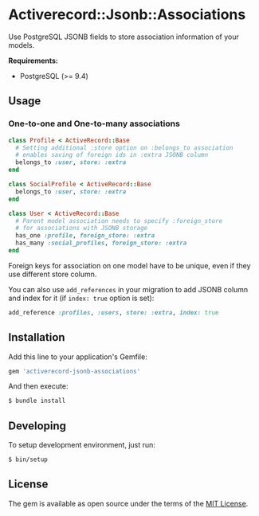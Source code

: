 # Activerecord::Jsonb::Associations

Use PostgreSQL JSONB fields to store association information of your models.

**Requirements:**

- PostgreSQL (>= 9.4)

## Usage

### One-to-one and One-to-many associations

```ruby
class Profile < ActiveRecord::Base
  # Setting additional :store option on :belongs_to association
  # enables saving of foreign ids in :extra JSONB column 
  belongs_to :user, store: :extra
end

class SocialProfile < ActiveRecord::Base
  belongs_to :user, store: :extra
end

class User < ActiveRecord::Base
  # Parent model association needs to specify :foreign_store
  # for associations with JSONB storage
  has_one :profile, foreign_store: :extra
  has_many :social_profiles, foreign_store: :extra
end
```

Foreign keys for association on one model have to be unique, even if they use different store column.

You can also use `add_references` in your migration to add JSONB column and index for it (if `index: true` option is set):

```ruby
add_reference :profiles, :users, store: :extra, index: true
```

## Installation

Add this line to your application's Gemfile:

```ruby
gem 'activerecord-jsonb-associations'
```

And then execute:

```bash
$ bundle install
```

## Developing

To setup development environment, just run:

```bash
$ bin/setup
```

## License
The gem is available as open source under the terms of the [MIT License](http://opensource.org/licenses/MIT).
